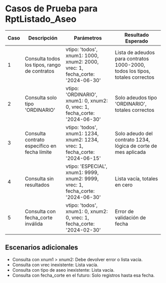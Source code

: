 # Casos de Prueba para RptListado_Aseo

| Caso | Descripción | Parámetros | Resultado Esperado |
|------|-------------|------------|-------------------|
| 1 | Consulta todos los tipos, rango de contratos | vtipo: 'todos', xnum1: 1000, xnum2: 2000, vrec: 1, fecha_corte: '2024-06-30' | Lista de adeudos para contratos 1000-2000, todos los tipos, totales correctos |
| 2 | Consulta solo tipo 'ORDINARIO' | vtipo: 'ORDINARIO', xnum1: 0, xnum2: 0, vrec: 1, fecha_corte: '2024-06-30' | Solo adeudos tipo 'ORDINARIO', totales correctos |
| 3 | Consulta contrato específico en fecha límite | vtipo: 'todos', xnum1: 1234, xnum2: 1234, vrec: 1, fecha_corte: '2024-06-15' | Solo adeudo del contrato 1234, lógica de corte de mes aplicada |
| 4 | Consulta sin resultados | vtipo: 'ESPECIAL', xnum1: 9999, xnum2: 9999, vrec: 1, fecha_corte: '2024-06-30' | Lista vacía, totales en cero |
| 5 | Consulta con fecha_corte inválida | vtipo: 'todos', xnum1: 0, xnum2: 0, vrec: 1, fecha_corte: '2024-02-30' | Error de validación de fecha |

## Escenarios adicionales
- Consulta con xnum1 > xnum2: Debe devolver error o lista vacía.
- Consulta con vrec inexistente: Lista vacía.
- Consulta con tipo de aseo inexistente: Lista vacía.
- Consulta con fecha_corte en el futuro: Solo registros hasta esa fecha.
